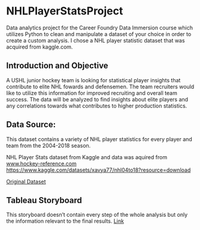 # NHLPlayerStatsProject
Data analytics project for the Career Foundry Data Immersion course which utilizes Python to clean and manipulate a dataset of your choice in order to create a custom analysis. I chose a NHL player statistic dataset that was acquired from kaggle.com.

## Introduction and Objective
A USHL junior hockey team is looking for statistical player insights that contribute to elite NHL fowards and defensemen. The team recruiters would like to utilize this information for improved recruiting and overall team success. The data will be analyzed to find insights about elite players and any correlations towards what contributes to higher production statistics. 

## Data Source:
This dataset contains a variety of NHL player statistics for every player and team from the 2004-2018 season.

NHL Player Stats dataset from Kaggle and data was aquired from www.hockey-reference.com
https://www.kaggle.com/datasets/xavya77/nhl04to18?resource=download

[Original Dataset](https://www.kaggle.com/datasets/xavya77/nhl04to18/download?datasetVersionNumber=2)

## Tableau Storyboard
This storyboard doesn’t contain every step of the whole analysis but only the information relevant to the final results.
[Link]()
